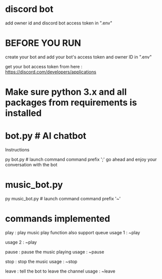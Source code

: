 # discord bot 

add owner id and discord bot access token in ".env"

# BEFORE YOU RUN 
create your bot and add your bot's access token and owner ID in ".env"

get your bot access token from here : 
https://discord.com/developers/applications

# Make sure python 3.x and all packages from requirements is installed

# bot.py # AI chatbot
Instructions

py bot.py   # launch command
command prefix ';'
go ahead and enjoy your conversation with the bot


# music_bot.py 
py music_bot.py # launch command
command prefix '~'

# commands implemented
play : play music
play function also support queue
usage 1 : 
        ~play <url>

usage 2 : 
        ~play <song>

pause : pause the music playing
usage : 
        ~pause 

stop : stop the music 
usage : 
        ~stop

leave : tell the bot to leave the channel
usage : 
        ~leave
